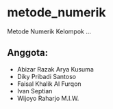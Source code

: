 # metode_numerik
Metode Numerik Kelompok ...

## Anggota:
- Abizar Razak Arya Kusuma
- Diky Pribadi Santoso
- Faisal Khalik Al Furqon
- Ivan Septian
- Wijoyo Raharjo M.I.W.
